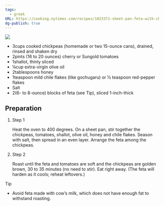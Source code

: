 ```yaml
---
tags:
  - greek
URL: https://cooking.nytimes.com/recipes/1023371-sheet-pan-feta-with-chickpeas-and-tomatoes
dg-publish: true
---
```


[![](https://static01.nyt.com/images/2022/07/28/dining/as-roasted-feta-and-chickpeas/merlin_209335479_52115ec4-9a9b-483e-b749-ed40dc44a69d-master768.jpg?w=1280&q=75)](https://static01.nyt.com/images/2022/07/28/dining/as-roasted-feta-and-chickpeas/merlin_209335479_52115ec4-9a9b-483e-b749-ed40dc44a69d-master768.jpg?w=1280&q=75)
- 3cups cooked chickpeas (homemade or two 15-ounce cans), drained, rinsed and shaken dry
- 2pints (16 to 20 ounces) cherry or Sungold tomatoes
- 1shallot, thinly sliced
- ¼cup extra-virgin olive oil
- 2tablespoons honey
- 1teaspoon mild chile flakes (like gochugaru) or ½ teaspoon red-pepper flakes
- Salt
- 2(6- to 8-ounce) blocks of feta (see Tip), sliced 1-inch-thick

## Preparation

1. Step 1
    
    Heat the oven to 400 degrees. On a sheet pan, stir together the chickpeas, tomatoes, shallot, olive oil, honey and chile flakes. Season with salt, then spread in an even layer. Arrange the feta among the chickpeas.
    
2. Step 2
    
    Roast until the feta and tomatoes are soft and the chickpeas are golden brown, 30 to 35 minutes (no need to stir). Eat right away. (The feta will harden as it cools; reheat leftovers.)
    

Tip

- Avoid feta made with cow’s milk, which does not have enough fat to withstand roasting.